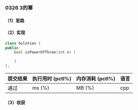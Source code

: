 ### 0326 3的幂

#### （1）思路

#### （2）实现

```cpp
class Solution {
public:
    bool isPowerOfThree(int n) {

    }
};
```

| 提交结果 | 执行用时 (pctl%) | 内存消耗 (pctl%) | 语言 |
|:---------|:-----------------|:-----------------|:-----|
| 通过     |  ms (%)   |  MB (%)  | cpp  |

#### （3）收获
